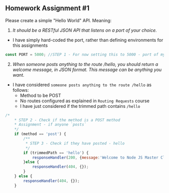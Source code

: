 ## Homework Assignment #1

Please create a simple "Hello World" API. Meaning:

1. _It should be a RESTful JSON API that listens on a port of your choice._
- I have simply hard-coded the port, rather than defining environments for this assignments

```js
const PORT = 5000; //STEP 1 - For now setting this to 5000 - port of my choice
```

2. _When someone posts anything to the route /hello, you should return a welcome message, in JSON format. This message can be anything you want._
- I have considered `someone posts anything to the route /hello` as follows:
    - Method to be POST
    - No routes configured as explained in `Routing Requests` course
    - I have just considered if the trimmed path contains `/hello`

```js
/*
    * STEP 2 - Check if the method is a POST method
    * Assignment - if anyone `posts`
    */
    if (method == 'post') {
        /**
         * STEP 3 - Check if they have posted - hello
         */
        if (trimmedPath == 'hello') {
            responseHandler(200, {message:'Welcome to Node JS Master Class'});
        }else {
            responseHandler(404, {});
        }
    } else {
        responseHandler(404, {});
    }
```